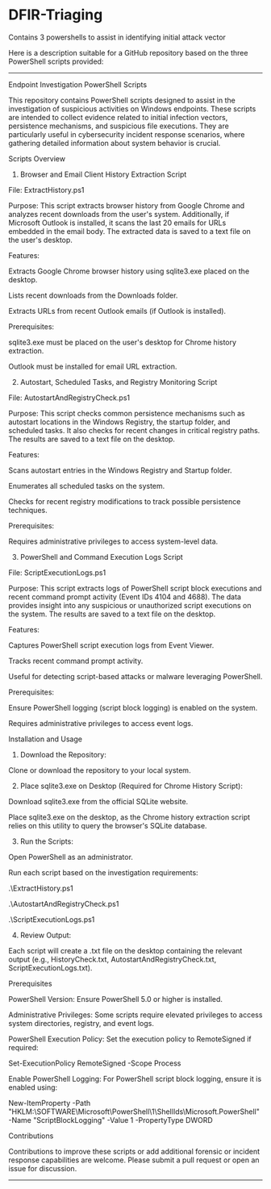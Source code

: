 # DFIR-Triaging
Contains 3 powershells to assist in identifying initial attack vector

Here is a description suitable for a GitHub repository based on the three PowerShell scripts provided:


---

Endpoint Investigation PowerShell Scripts

This repository contains PowerShell scripts designed to assist in the investigation of suspicious activities on Windows endpoints. These scripts are intended to collect evidence related to initial infection vectors, persistence mechanisms, and suspicious file executions. They are particularly useful in cybersecurity incident response scenarios, where gathering detailed information about system behavior is crucial.

Scripts Overview

1. Browser and Email Client History Extraction Script

File: ExtractHistory.ps1

Purpose: This script extracts browser history from Google Chrome and analyzes recent downloads from the user's system. Additionally, if Microsoft Outlook is installed, it scans the last 20 emails for URLs embedded in the email body. The extracted data is saved to a text file on the user's desktop.

Features:

Extracts Google Chrome browser history using sqlite3.exe placed on the desktop.

Lists recent downloads from the Downloads folder.

Extracts URLs from recent Outlook emails (if Outlook is installed).


Prerequisites:

sqlite3.exe must be placed on the user's desktop for Chrome history extraction.

Outlook must be installed for email URL extraction.



2. Autostart, Scheduled Tasks, and Registry Monitoring Script

File: AutostartAndRegistryCheck.ps1

Purpose: This script checks common persistence mechanisms such as autostart locations in the Windows Registry, the startup folder, and scheduled tasks. It also checks for recent changes in critical registry paths. The results are saved to a text file on the desktop.

Features:

Scans autostart entries in the Windows Registry and Startup folder.

Enumerates all scheduled tasks on the system.

Checks for recent registry modifications to track possible persistence techniques.


Prerequisites:

Requires administrative privileges to access system-level data.



3. PowerShell and Command Execution Logs Script

File: ScriptExecutionLogs.ps1

Purpose: This script extracts logs of PowerShell script block executions and recent command prompt activity (Event IDs 4104 and 4688). The data provides insight into any suspicious or unauthorized script executions on the system. The results are saved to a text file on the desktop.

Features:

Captures PowerShell script execution logs from Event Viewer.

Tracks recent command prompt activity.

Useful for detecting script-based attacks or malware leveraging PowerShell.


Prerequisites:

Ensure PowerShell logging (script block logging) is enabled on the system.

Requires administrative privileges to access event logs.



Installation and Usage

1. Download the Repository:

Clone or download the repository to your local system.



2. Place sqlite3.exe on Desktop (Required for Chrome History Script):

Download sqlite3.exe from the official SQLite website.

Place sqlite3.exe on the desktop, as the Chrome history extraction script relies on this utility to query the browser's SQLite database.



3. Run the Scripts:

Open PowerShell as an administrator.

Run each script based on the investigation requirements:

.\ExtractHistory.ps1

.\AutostartAndRegistryCheck.ps1

.\ScriptExecutionLogs.ps1




4. Review Output:

Each script will create a .txt file on the desktop containing the relevant output (e.g., HistoryCheck.txt, AutostartAndRegistryCheck.txt, ScriptExecutionLogs.txt).




Prerequisites

PowerShell Version: Ensure PowerShell 5.0 or higher is installed.

Administrative Privileges: Some scripts require elevated privileges to access system directories, registry, and event logs.

PowerShell Execution Policy: Set the execution policy to RemoteSigned if required:

Set-ExecutionPolicy RemoteSigned -Scope Process

Enable PowerShell Logging: For PowerShell script block logging, ensure it is enabled using:

New-ItemProperty -Path "HKLM:\SOFTWARE\Microsoft\PowerShell\1\ShellIds\Microsoft.PowerShell" -Name "ScriptBlockLogging" -Value 1 -PropertyType DWORD


Contributions

Contributions to improve these scripts or add additional forensic or incident response capabilities are welcome. Please submit a pull request or open an issue for discussion.


---




